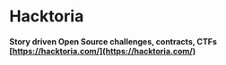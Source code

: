 # Hacktoria
#### Story driven Open Source challenges, contracts, CTFs [https://hacktoria.com/](https://hacktoria.com/)
